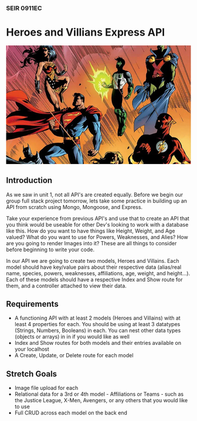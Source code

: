 ### SEIR 0911EC

# Heroes and Villians Express API

<img src="jla.webp">

## Introduction

As we saw in unit 1, not all API's are created equally. Before we begin our group full stack project tomorrow, lets take some practice in building up an API from scratch using Mongo, Mongoose, and Express.

Take your experience from previous API's and use that to create an API that you think would be useable for other Dev's looking to work with a database like this. How do you want to have things like Height, Weight, and Age valued? What do you want to use for Powers, Weaknesses, and Alies? How are you going to render Images into it? These are all things to consider before beginning to write your code. 

In our API we are going to create two models, Heroes and Villains. Each model should have key/value pairs about their respective data (alias/real name, species, powers, weaknesses, affiliations, age, weight, and height...). Each of these models should have a respective Index and Show route for them, and a controller attached to view their data.

## Requirements

- A functioning API with at least 2 models (Heroes and Villains) with at least 4 properties for each. You should be using at least 3 datatypes (Strings, Numbers, Booleans) in each. You can nest other data types (objects or arrays) in in if you would like as well
- Index and Show routes for both models and their entries available on your localhost
-  A Create, Update, or Delete route for each model
  

## Stretch Goals
- Image file upload for each
- Relational data for a 3rd or 4th model - Affiliations or Teams - such as the Justice League, X-Men, Avengers, or any others that you would like to use
- Full CRUD across each model on the back end
